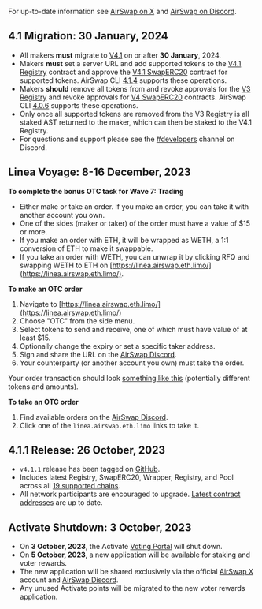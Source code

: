 For up-to-date information see [AirSwap on X](https://twitter.com/airswap) and [AirSwap on Discord](https://chat.airswap.io/).

## 4.1 Migration: 30 January, 2024

* All makers **must** migrate to [V4.1](https://about.airswap.io/technology/deployments) on or after **30 January**, 2024.
* Makers **must** set a server URL and add supported tokens to the [V4.1 Registry](https://about.airswap.io/technology/deployments#airswap-v4.1) contract and approve the [V4.1 SwapERC20](https://about.airswap.io/technology/deployments#airswap-v4.1) contract for supported tokens. AirSwap CLI [4.1.4](https://www.npmjs.com/package/airswap/v/4.1.4) supports these operations.
* Makers **should** remove all tokens from and revoke approvals for the [V3 Registry](https://etherscan.io/address/0x8F9DA6d38939411340b19401E8c54Ea1f51B8f95) and revoke approvals for [V4 SwapERC20](https://about.airswap.io/technology/deployments#airswap-v4) contracts. AirSwap CLI [4.0.6](https://www.npmjs.com/package/airswap/v/4.0.6) supports these operations.
* Only once all supported tokens are removed from the V3 Registry is all staked AST returned to the maker, which can then be staked to the V4.1 Registry.
* For questions and support please see the [#developers](https://discord.com/channels/590643190281928738/877682977616838656) channel on Discord.

## Linea Voyage: 8-16 December, 2023

**To complete the bonus OTC task for Wave 7: Trading**

- Either make or take an order. If you make an order, you can take it with another account you own.
- One of the sides (maker or taker) of the order must have a value of $15 or more.
- If you make an order with ETH, it will be wrapped as WETH, a 1:1 conversion of ETH to make it swappable.
- If you take an order with WETH, you can unwrap it by clicking RFQ and swapping WETH to ETH on [https://linea.airswap.eth.limo/](https://linea.airswap.eth.limo/).

**To make an OTC order**

1. Navigate to [https://linea.airswap.eth.limo/](https://linea.airswap.eth.limo/)
2. Choose "OTC" from the side menu.
3. Select tokens to send and receive, one of which must have value of at least $15.
4. Optionally change the expiry or set a specific taker address.
5. Sign and share the URL on the [AirSwap Discord](https://discord.gg/9sEBHXnD).
6. Your counterparty (or another account you own) must take the order.

Your order transaction should look [something like this](https://lineascan.build/tx/0x774b7ccc7495fdb1144471bcea1b29cd8de76b1d00a784c21bd8e5c3a6eabc80) (potentially different tokens and amounts).

**To take an OTC order**

1. Find available orders on the [AirSwap Discord](https://discord.gg/9sEBHXnD).
2. Click one of the `linea.airswap.eth.limo` links to take it.

## 4.1.1 Release: 26 October, 2023

* `v4.1.1` release has been tagged on [GitHub](https://github.com/airswap/airswap-protocols/releases).
* Includes latest Registry, SwapERC20, Wrapper, Registry, and Pool across all [19 supported chains](https://github.com/airswap/airswap-protocols/blob/v4.1.1/tools/constants/index.ts#L10).
* All network participants are encouraged to upgrade. [Latest contract addresses](./technology/deployments.md) are up to date.

## Activate Shutdown: 3 October, 2023

* On **3 October, 2023**, the Activate [Voting Portal](https://activate.codefi.network/staking/airswap/governance) will shut down.
* On **5 October, 2023**, a new application will be available for staking and voter rewards.
* The new application will be shared exclusively via the official [AirSwap X](https://twitter.com/airswap) account and [AirSwap Discord](https://chat.airswap.io/).
* Any unused Activate points will be migrated to the new voter rewards application.